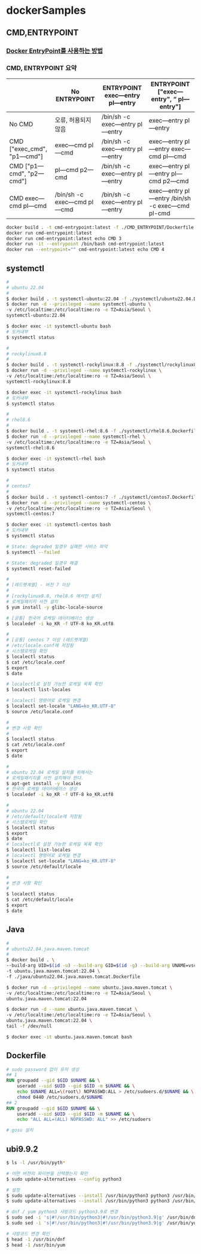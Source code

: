 # dockerSamples

## CMD,ENTRYPOINT

### [Docker EntryPoint를 사용하는 방법](https://refine.dev/blog/docker-entrypoint/#introduction)

### CMD, ENTRYPOINT 요약

|                           |No ENTRYPOINT              |ENTRYPOINT exec—entry pl—entry |ENTRYPOINT ["exec—entry", “ pl—entry"]         |
|---------------------------|---------------------------|-------------------------------|-----------------------------------------------|
|No CMD                     |오류, 허용되지 않음         |/bin/sh -c exec—entry pl—entry |exec—entry pl—entry                            |
|CMD ["exec_cmd", "p1—cmd"] |exec—cmd pl—cmd            |/bin/sh -c exec—entry pl—entry |exec—entry pl—entry exec—cmd pl—cmd            |
|CMD ["p1—cmd", "p2—cmd"]   |pl—cmd p2—cmd              |/bin/sh -c exec—entry pl—entry |exec—entry pl—entry pl—cmd p2—cmd              |
|CMD exec—cmd pl—cmd        |/bin/sh -c exec—cmd pl—cmd |/bin/sh -c exec—entry pl—entry |exec—entry pl—entry /bin/sh -c exec—cmd pl-cmd |

```bash
docker build . -t cmd-entrypoint:latest -f ./CMD_ENTRYPOINT/Dockerfile
docker run cmd-entrypoint:latest
docker run cmd-entrypoint:latest echo CMD 3
docker run -it --entrypoint /bin/bash cmd-entrypoint:latest
docker run --entrypoint="" cmd-entrypoint:latest echo CMD 4
```

## systemctl

```bash
#
# ubuntu 22.04
#
$ docker build . -t systemctl-ubuntu:22.04 -f ./systemctl/ubuntu22.04.Dockerfile
$ docker run -d --privileged --name systemctl-ubuntu \
-v /etc/localtime:/etc/localtime:ro -e TZ=Asia/Seoul \
systemctl-ubuntu:22.04

$ docker exec -it systemctl-ubuntu bash
# 도커내부
$ systemctl status
```

```bash
#
# rockylinux8.8
#
$ docker build . -t systemctl-rockylinux:8.8 -f ./systemctl/rockylinux8.8.Dockerfile
$ docker run -d --privileged --name systemctl-rockylinux \
-v /etc/localtime:/etc/localtime:ro -e TZ=Asia/Seoul \
systemctl-rockylinux:8.8

$ docker exec -it systemctl-rockylinux bash
# 도커내부
$ systemctl status
```

```bash
#
# rhel8.6
#
$ docker build . -t systemctl-rhel:8.6 -f ./systemctl/rhel8.6.Dockerfile
$ docker run -d --privileged --name systemctl-rhel \
-v /etc/localtime:/etc/localtime:ro -e TZ=Asia/Seoul \
systemctl-rhel:8.6

$ docker exec -it systemctl-rhel bash
# 도커내부
$ systemctl status
```

```bash
#
# centos7
#
$ docker build . -t systemctl-centos:7 -f ./systemctl/centos7.Dockerfile
$ docker run -d --privileged --name systemctl-centos \
-v /etc/localtime:/etc/localtime:ro -e TZ=Asia/Seoul \
systemctl-centos:7

$ docker exec -it systemctl-centos bash
# 도커내부
$ systemctl status

# State: degraded 일경우 실패한 서비스 파악
$ systemctl --failed

# State: degraded 일경우 해결
$ systemctl reset-failed
```

```bash
#
# [레드햇계열] - 버전 7 이상
#
# [rockylinux8.8, rhel8.6 에서만 설치] 
# 로케일패키지 사전 설치
$ yum install -y glibc-locale-source

# [공통] 한국어 로케일 데이터베이스 생성
$ localedef -i ko_KR -f UTF-8 ko_KR.utf8

#
# [공통] centos 7 이상 (레드햇계열)
# /etc/locale.conf에 저장됨
# 시스템로케일 확인
$ localectl status
$ cat /etc/locale.conf
$ export
$ date

# localectl로 설정 가능한 로케일 목록 확인
$ localectl list-locales

# localectl 명령어로 로케일 변경
$ localectl set-locale "LANG=ko_KR.UTF-8"
$ source /etc/locale.conf

#
# 변경 사항 확인
#
$ localectl status
$ cat /etc/locale.conf
$ export
$ date
```

```bash
#
# ubuntu 22.04 로케일 설치를 위해서는 
# 로케일패키지를 사전 설치해야 한다.
$ apt-get install -y locales
# 한국어 로케일 데이터베이스 생성
$ localedef -i ko_KR -f UTF-8 ko_KR.utf8

#
# ubuntu 22.04
# /etc/default/locale에 저장됨
# 시스템로케일 확인
$ localectl status
$ export
$ date
# localectl로 설정 가능한 로케일 목록 확인
$ localectl list-locales
# localectl 명령어로 로케일 변경
$ localectl set-locale "LANG=ko_KR.UTF-8"
$ source /etc/default/locale

#
# 변경 사항 확인
#
$ localectl status
$ cat /etc/default/locale
$ export
$ date
```

## Java

```bash
#
# ubuntu22.04.java.maven.tomcat
#
$ docker build . \
--build-arg UID=$(id -u) --build-arg GID=$(id -g) --build-arg UNAME=vscode \
-t ubuntu.java.maven.tomcat:22.04 \
-f ./java/ubuntu22.04.java.maven.tomcat.Dockerfile

$ docker run -d --privileged --name ubuntu.java.maven.tomcat \
-v /etc/localtime:/etc/localtime:ro -e TZ=Asia/Seoul \
ubuntu.java.maven.tomcat:22.04

$ docker run -d --name ubuntu.java.maven.tomcat \
-v /etc/localtime:/etc/localtime:ro -e TZ=Asia/Seoul \
ubuntu.java.maven.tomcat:22.04 \
tail -f /dev/null

$ docker exec -it ubuntu.java.maven.tomcat bash
```

## Dockerfile

```dockerfile
# sudo password 없이 유저 생성
## 1
RUN groupadd --gid $GID $UNAME && \
    useradd --uid $UID --gid $GID -m $UNAME && \
    echo $UNAME ALL=\(root\) NOPASSWD:ALL > /etc/sudoers.d/$UNAME && \
    chmod 0440 /etc/sudoers.d/$UNAME
## 2
RUN groupadd --gid $GID $UNAME && \
    useradd --uid $UID --gid $GID -m $UNAME && \
    echo "ALL ALL=(ALL) NOPASSWD: ALL" >> /etc/sudoers

# gosu 설치
```

## ubi9.9.2

```bash
$ ls -l /usr/bin/pyth*

# 어떤 버전의 파이썬을 선택했는지 확인
$ sudo update-alternatives --config python3

# 설정
$ sudo update-alternatives --install /usr/bin/python3 python3 /usr/bin/python3.9 1
$ sudo update-alternatives --install /usr/bin/python3 python3 /usr/bin/python3.11 2

# dnf / yum python3 샤방코드 python3.9로 변경
$ sudo sed -i 's|#!/usr/bin/python3|#!/usr/bin/python3.9|g' /usr/bin/dnf
$ sudo sed -i 's|#!/usr/bin/python3|#!/usr/bin/python3.9|g' /usr/bin/yum

# 샤방코드 변경 확인
$ head -1 /usr/bin/dnf
$ head -1 /usr/bin/yum
```
